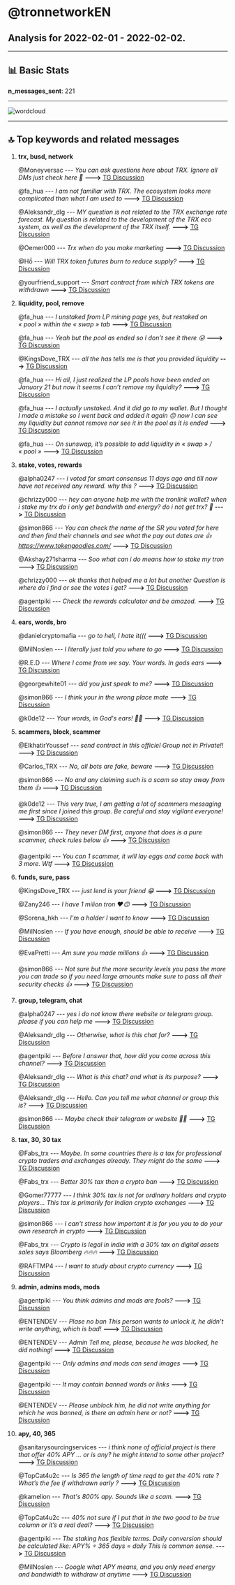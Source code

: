 # **@tronnetworkEN**
 ## Analysis for **2022-02-01** - **2022-02-02**.

---

## 📊 **Basic Stats**

**n_messages_sent**: 221

---
![wordcloud](tronnetworkEN_1Days_wordcloud.png)

---


## 🔝 **Top keywords and related messages**

1. **trx, busd, network**

    @Moneyversac --- *You can ask questions here about TRX. Ignore all DMs just check here 🤗* **--->** [TG Discussion](https://t.me/tronnetworkEN/3865747)

    @fa_hua --- *I am not familiar with TRX. The ecosystem looks more complicated than what I am used to* **--->** [TG Discussion](https://t.me/tronnetworkEN/3867165)

    @Aleksandr_dlg --- *MY question is not related to the TRX exchange rate forecast.  My question is related to the development of the TRX eco system, as well as the development of the TRX itself.* **--->** [TG Discussion](https://t.me/tronnetworkEN/3865761)

    @Oemer000 --- *Trx when do you make marketing* **--->** [TG Discussion](https://t.me/tronnetworkEN/3867806)

    @Hồ --- *Will TRX token futures burn to reduce supply?* **--->** [TG Discussion](https://t.me/tronnetworkEN/3867531)

    @yourfriend_support --- *Smart contract from which TRX tokens are withdrawn* **--->** [TG Discussion](https://t.me/tronnetworkEN/3866660)

2. **liquidity, pool, remove**

    @fa_hua --- *I unstaked from LP mining page yes, but restaked on « pool » within the « swap » tab* **--->** [TG Discussion](https://t.me/tronnetworkEN/3867155)

    @fa_hua --- *Yeah but the pool as ended so I don’t see it there 😜* **--->** [TG Discussion](https://t.me/tronnetworkEN/3867180)

    @KingsDove_TRX --- *all the has tells me is that you provided liquidity* **--->** [TG Discussion](https://t.me/tronnetworkEN/3867171)

    @fa_hua --- *Hi all, I just realized the LP pools have been ended on January 21 but now it seems I can’t remove my liquidity?* **--->** [TG Discussion](https://t.me/tronnetworkEN/3867131)

    @fa_hua --- *I actually unstaked. And it did go to my wallet. But I thought I made a mistake so I went back and added it again 😢 now I can see my liquidity but cannot remove nor see it in the pool as it is ended* **--->** [TG Discussion](https://t.me/tronnetworkEN/3867135)

    @fa_hua --- *On sunswap, it’s possible to add liquidity in « swap » / « pool »* **--->** [TG Discussion](https://t.me/tronnetworkEN/3867142)

3. **stake, votes, rewards**

    @alpha0247 --- *i voted for smart consensus 11 days ago and till now have not received any reward. why this ?* **--->** [TG Discussion](https://t.me/tronnetworkEN/3867796)

    @chrizzy000 --- *hey can anyone help me with the tronlink wallet? when i stake my trx do i only get bandwith and energy? do i not get trx? 🤔* **--->** [TG Discussion](https://t.me/tronnetworkEN/3866454)

    @simon866 --- *You can check the name of the SR you voted for here and then find their channels and see what the pay out dates are 👍  https://www.tokengoodies.com/* **--->** [TG Discussion](https://t.me/tronnetworkEN/3867849)

    @Akshay271sharma --- *Soo what can i do means how to stake my tron* **--->** [TG Discussion](https://t.me/tronnetworkEN/3866148)

    @chrizzy000 --- *ok thanks that helped me a lot but another Question is where do i find or see the votes i get?* **--->** [TG Discussion](https://t.me/tronnetworkEN/3866496)

    @agentpiki --- *Check the rewards calculator and be amazed.* **--->** [TG Discussion](https://t.me/tronnetworkEN/3865371)

4. **ears, words, bro**

    @danielcryptomafia --- *go to hell, I hate it(((* **--->** [TG Discussion](https://t.me/tronnetworkEN/3866264)

    @MilNoslen --- *I literally just told you where to go* **--->** [TG Discussion](https://t.me/tronnetworkEN/3867200)

    @R.E.D --- *Where I come from we say.  Your words. In gods ears* **--->** [TG Discussion](https://t.me/tronnetworkEN/3865248)

    @georgewhite01 --- *did you just speak to me?* **--->** [TG Discussion](https://t.me/tronnetworkEN/3866265)

    @simon866 --- *I think your in the wrong place mate* **--->** [TG Discussion](https://t.me/tronnetworkEN/3867600)

    @k0de12 --- *Your words, in God's ears! 🙂🙏* **--->** [TG Discussion](https://t.me/tronnetworkEN/3865307)

5. **scammers, block, scammer**

    @ElkhatirYoussef --- *send contract in this officiel Group not in Private!!* **--->** [TG Discussion](https://t.me/tronnetworkEN/3867568)

    @Carlos_TRX --- *No, all bots are fake, beware* **--->** [TG Discussion](https://t.me/tronnetworkEN/3867016)

    @simon866 --- *No and any claiming such is a scam so stay away from them 👍* **--->** [TG Discussion](https://t.me/tronnetworkEN/3866245)

    @k0de12 --- *This very true, I am getting a lot of scammers messaging me first since I joined this group. Be careful and stay vigilant everyone!* **--->** [TG Discussion](https://t.me/tronnetworkEN/3865952)

    @simon866 --- *They never DM first, anyone that does is a pure scammer, check rules below 👍* **--->** [TG Discussion](https://t.me/tronnetworkEN/3865927)

    @agentpiki --- *You can 1 scammer, it will lay eggs and come back with 3 more. Wtf* **--->** [TG Discussion](https://t.me/tronnetworkEN/3865355)

6. **funds, sure, pass**

    @KingsDove_TRX --- *just lend is your friend 😁* **--->** [TG Discussion](https://t.me/tronnetworkEN/3867173)

    @Zany246 --- *I have 1 milion tron ♥️🙃* **--->** [TG Discussion](https://t.me/tronnetworkEN/3865028)

    @Sorena_hkh --- *I'm a holder I want to know* **--->** [TG Discussion](https://t.me/tronnetworkEN/3867423)

    @MilNoslen --- *If you have enough, should be able to receive* **--->** [TG Discussion](https://t.me/tronnetworkEN/3867099)

    @EvaPretti --- *Am sure you made millions 👍* **--->** [TG Discussion](https://t.me/tronnetworkEN/3866823)

    @simon866 --- *Not sure but the more security levels you pass the more you can trade so if you need large amounts make sure to pass all their security checks 👍* **--->** [TG Discussion](https://t.me/tronnetworkEN/3866694)

7. **group, telegram, chat**

    @alpha0247 --- *yes i do not know there website or telegram group. please if you can help me* **--->** [TG Discussion](https://t.me/tronnetworkEN/3867845)

    @Aleksandr_dlg --- *Otherwise, what is this chat for?* **--->** [TG Discussion](https://t.me/tronnetworkEN/3865769)

    @agentpiki --- *Before I answer that, how did you come across this channel?* **--->** [TG Discussion](https://t.me/tronnetworkEN/3865704)

    @Aleksandr_dlg --- *What is this chat?  and what is its purpose?* **--->** [TG Discussion](https://t.me/tronnetworkEN/3865716)

    @Aleksandr_dlg --- *Hello.  Can you tell me what channel or group this is?* **--->** [TG Discussion](https://t.me/tronnetworkEN/3865703)

    @simon866 --- *Maybe check their telegram or website 🤷‍♂️* **--->** [TG Discussion](https://t.me/tronnetworkEN/3867831)

8. **tax, 30, 30 tax**

    @Fabs_trx --- *Maybe. In some countries there is a tax for professional crypto traders and exchanges already. They might do the same* **--->** [TG Discussion](https://t.me/tronnetworkEN/3865922)

    @Fabs_trx --- *Better 30% tax than a crypto ban* **--->** [TG Discussion](https://t.me/tronnetworkEN/3865916)

    @Gomer77777 --- *I think 30% tax is not for ordinary holders and crypto players... This tax is primarily for Indian crypto exchanges* **--->** [TG Discussion](https://t.me/tronnetworkEN/3865920)

    @simon866 --- *I can't stress how important it is for you you to do your own research in crypto* **--->** [TG Discussion](https://t.me/tronnetworkEN/3867851)

    @Fabs_trx --- *Crypto is legal in india with a 30% tax on digital assets sales says Bloomberg  🔥🔥🔥* **--->** [TG Discussion](https://t.me/tronnetworkEN/3865821)

    @RAFTMP4 --- *I want to study about crypto currency* **--->** [TG Discussion](https://t.me/tronnetworkEN/3865776)

9. **admin, admins mods, mods**

    @agentpiki --- *You think admins and mods are fools?* **--->** [TG Discussion](https://t.me/tronnetworkEN/3866269)

    @ENTENDEV --- *Plase no ban This person wants to unlock it, he didn’t write anything, which is bad!* **--->** [TG Discussion](https://t.me/tronnetworkEN/3867548)

    @ENTENDEV --- *Admin Tell me, please, because he was blocked, he did nothing!* **--->** [TG Discussion](https://t.me/tronnetworkEN/3867534)

    @agentpiki --- *Only admins and mods can send images* **--->** [TG Discussion](https://t.me/tronnetworkEN/3864975)

    @agentpiki --- *It may contain banned words or links* **--->** [TG Discussion](https://t.me/tronnetworkEN/3864973)

    @ENTENDEV --- *Please unblock him, he did not write anything for which he was banned, is there an admin here or not?* **--->** [TG Discussion](https://t.me/tronnetworkEN/3867538)

10. **apy, 40, 365**

    @sanitarysourcingservices --- *i think none of official project is there that offer 40% APY ... or is any? he might intend to some other project?* **--->** [TG Discussion](https://t.me/tronnetworkEN/3865384)

    @TopCat4u2c --- *Is 365 the length of time reqd to get the 40% rate ? What’s the fee if withdrawn early ?* **--->** [TG Discussion](https://t.me/tronnetworkEN/3865374)

    @kamelion --- *That's 800% apy. Sounds like a scam.* **--->** [TG Discussion](https://t.me/tronnetworkEN/3865706)

    @TopCat4u2c --- *40% not sure if I put that in the two good to be true column or it’s a real deal?* **--->** [TG Discussion](https://t.me/tronnetworkEN/3865369)

    @agentpiki --- *The staking has flexible terms.  Daily conversion should be calculated like:  APY% ÷ 365 days = daily  This is common sense.* **--->** [TG Discussion](https://t.me/tronnetworkEN/3865381)

    @MilNoslen --- *Google what APY means, and you only need energy and bandwidth to withdraw at anytime* **--->** [TG Discussion](https://t.me/tronnetworkEN/3865377)

